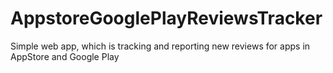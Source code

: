 # AppstoreGooglePlayReviewsTracker
Simple web app, which is tracking and reporting new reviews for apps in AppStore and Google Play
